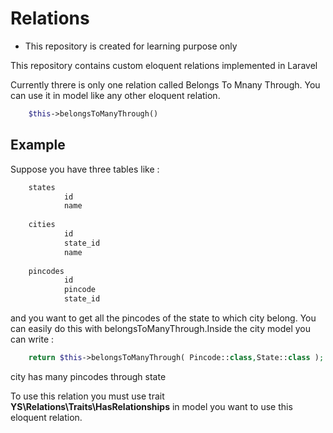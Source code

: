 # Relations
* This repository is created for learning purpose only

<p> This repository contains custom eloquent relations implemented in Laravel  </p>
<p>Currently threre is only one relation called Belongs To Mnany Through.
You can use it in model like any other eloquent relation.</p>


```php
    $this->belongsToManyThrough()
```

## Example

<p>Suppose you have three tables like :</p>

```php
    states
            id
            name
    
    cities 
            id 
            state_id 
            name 
            
    pincodes 
            id 
            pincode
            state_id
```
<p> and you want to get all the pincodes of the state to which city belong.
You can easily do this with belongsToManyThrough.Inside the city model you can write :</p>

```php
    return $this->belongsToManyThrough( Pincode::class,State::class );
```
<p>city has many pincodes through state </p>
<p> To use this relation you must use trait <b>YS\Relations\Traits\HasRelationships</b> in
 model you want to use this eloquent relation. </p>
